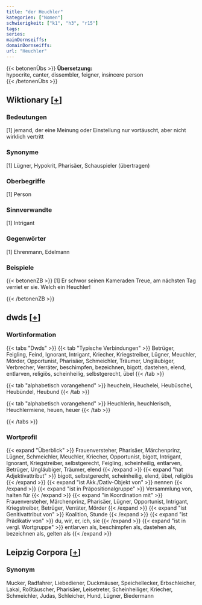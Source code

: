 ```yaml
---
title: "der Heuchler"
kategorien: ["Nomen"]
schwierigkeit: ["k1", "h3", "r15"]
tags:
series:
mainDornseiffs:
domainDornseiffs:
url: "Heuchler"
---
```


{{< betonenÜbs >}}
**Übersetzung:**  
hypocrite, canter, dissembler, feigner, insincere person  
{{< /betonenÜbs >}}

## Wiktionary [[+](https://de.wiktionary.org/wiki/Heuchler)]

### Bedeutungen
[1] jemand, der eine Meinung oder Einstellung nur vortäuscht, aber nicht wirklich vertritt  

### Synonyme
[1] Lügner, Hypokrit, Pharisäer, Schauspieler (übertragen)  

### Oberbegriffe
[1] Person  

### Sinnverwandte
[1] Intrigant  

### Gegenwörter
[1] Ehrenmann, Edelmann  

### Beispiele
{{< betonenZB >}}
[1] Er schwor seinen Kameraden Treue, am nächsten Tag verriet er sie. Welch ein Heuchler!  

{{< /betonenZB >}}


## dwds [[+](https://www.dwds.de/wb/Heuchler)]

### Wortinformation
{{< tabs "Dwds" >}}
{{< tab "Typische Verbindungen" >}}
Betrüger, Feigling, Feind, Ignorant, Intrigant, Kriecher, Kriegstreiber, Lügner, Meuchler, Mörder, Opportunist, Pharisäer, Schmeichler, Träumer, Ungläubiger, Verbrecher, Verräter, beschimpfen, bezeichnen, bigott, dastehen, elend, entlarven, religiös, scheinheilig, selbstgerecht, übel
{{< /tab >}}

{{< tab "alphabetisch vorangehend" >}}
heucheln, Heuchelei, Heubüschel, Heubündel, Heubund
{{< /tab >}}

{{< tab "alphabetisch vorangehend" >}}
Heuchlerin, heuchlerisch, Heuchlermiene, heuen, heuer
{{< /tab >}}

{{< /tabs >}}

### Wortprofil
{{< expand "Überblick" >}} Frauenversteher, Pharisäer, Märchenprinz, Lügner, Schmeichler, Meuchler, Kriecher, Opportunist, bigott, Intrigant, Ignorant, Kriegstreiber, selbstgerecht, Feigling, scheinheilig, entlarven, Betrüger, Ungläubiger, Träumer, elend {{< /expand >}}
{{< expand "hat Adjektivattribut" >}} bigott, selbstgerecht, scheinheilig, elend, übel, religiös {{< /expand >}}
{{< expand "ist Akk./Dativ-Objekt von" >}} nennen {{< /expand >}}
{{< expand "ist in Präpositionalgruppe" >}} Versammlung von, halten für {{< /expand >}}
{{< expand "in Koordination mit" >}} Frauenversteher, Märchenprinz, Pharisäer, Lügner, Opportunist, Intrigant, Kriegstreiber, Betrüger, Verräter, Mörder {{< /expand >}}
{{< expand "ist Genitivattribut von" >}} Koalition, Stunde {{< /expand >}}
{{< expand "ist Prädikativ von" >}} du, wir, er, ich, sie {{< /expand >}}
{{< expand "ist in vergl. Wortgruppe" >}} entlarven als, beschimpfen als, dastehen als, bezeichnen als, gelten als {{< /expand >}}

## Leipzig Corpora [[+](https://corpora.uni-leipzig.de/en/res?word=Heuchler&corpusId=deu_newscrawl-public_2018)]


### Synonym
Mucker, Radfahrer, Liebediener, Duckmäuser, Speichellecker, Erbschleicher, Lakai, Roßtäuscher, Pharisäer, Leisetreter, Scheinheiliger, Kriecher, Schmeichler, Judas, Schleicher, Hund, Lügner, Biedermann

